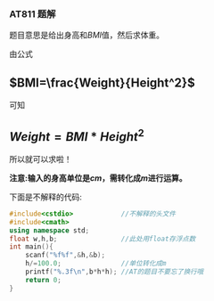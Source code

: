 ### AT811 题解
题目意思是给出身高和$BMI$值，然后求体重。

由公式

## $BMI=\frac{Weight}{Height^2}$

可知

## $Weight=BMI*Height^2$

所以就可以求啦！

**注意:输入的身高单位是$cm$，需转化成$m$进行运算。**

下面是不解释的代码:

```cpp
#include<cstdio>            //不解释的头文件
#include<cmath>
using namespace std;
float w,h,b;                //此处用float存浮点数
int main(){
    scanf("%f%f",&h,&b);
    h/=100.0;               //单位转化成m
    printf("%.3f\n",b*h*h); //AT的题目不要忘了换行哦
    return 0;
}
```